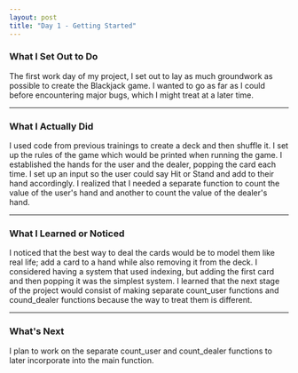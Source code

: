 ```yaml
---
layout: post
title: "Day 1 - Getting Started"
---
```


### What I Set Out to Do

The first work day of my project, I set out to lay as much groundwork as possible to create the Blackjack game. I wanted to go as far as I could before encountering major bugs, which I might treat at a later time.

---

### What I Actually Did

I used code from previous trainings to create a deck and then shuffle it. I set up the rules of the game which would be printed when running the game. I established the hands for the user and the dealer, popping the card each time. I set up an input so the user could say Hit or Stand and add to their hand accordingly. I realized that I needed a separate function to count the value of the user's hand and another to count the value of the dealer's hand.

---

### What I Learned or Noticed

I noticed that the best way to deal the cards would be to model them like real life; add a card to a hand while also removing it from the deck. I considered having a system that used indexing, but adding the first card and then popping it was the simplest system. I learned that the next stage of the project would consist of making separate count_user functions and cound_dealer functions because the way to treat them is different.

---

### What's Next

I plan to work on the separate count_user and count_dealer functions to later incorporate into the main function.
